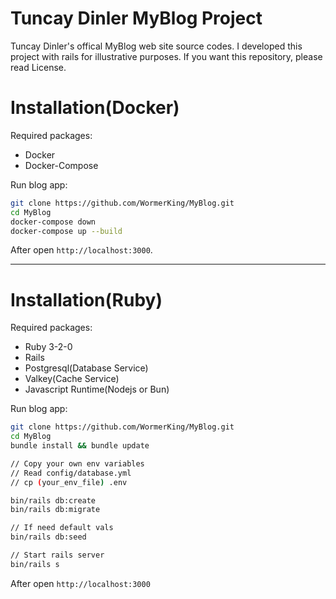 # Tuncay Dinler MyBlog Project
Tuncay Dinler's offical MyBlog web site source codes. I developed this project with rails for illustrative purposes.
If you want this repository, please read License.

# **Installation(Docker)**

Required packages:
* Docker
* Docker-Compose

Run blog app:
```bash
git clone https://github.com/WormerKing/MyBlog.git
cd MyBlog
docker-compose down
docker-compose up --build
```

After open `http://localhost:3000`.
<hr/>

# **Installation(Ruby)**
Required packages:
* Ruby 3-2-0
* Rails
* Postgresql(Database Service)
* Valkey(Cache Service)
* Javascript Runtime(Nodejs or Bun)

Run blog app:
```bash
git clone https://github.com/WormerKing/MyBlog.git
cd MyBlog
bundle install && bundle update

// Copy your own env variables
// Read config/database.yml
// cp (your_env_file) .env

bin/rails db:create
bin/rails db:migrate

// If need default vals
bin/rails db:seed

// Start rails server
bin/rails s
```
After open `http://localhost:3000`